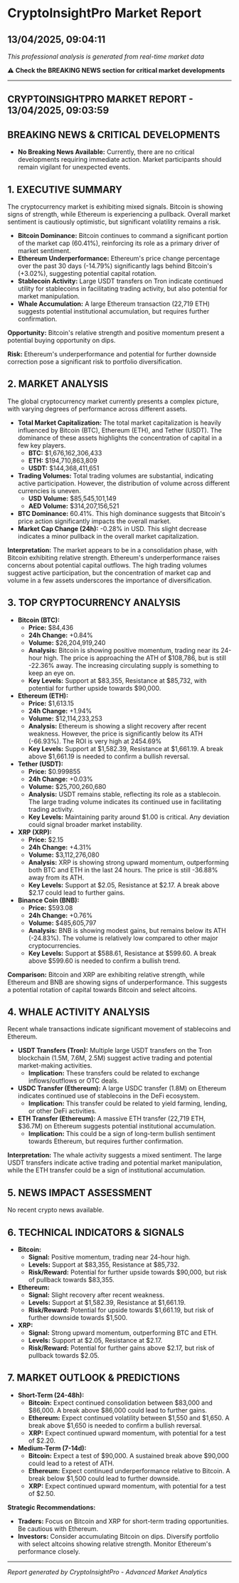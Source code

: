 # CryptoInsightPro Market Report
## 13/04/2025, 09:04:11

*This professional analysis is generated from real-time market data*

⚠️ **Check the BREAKING NEWS section for critical market developments**

---

## CRYPTOINSIGHTPRO MARKET REPORT - 13/04/2025, 09:03:59

## BREAKING NEWS & CRITICAL DEVELOPMENTS

*   **No Breaking News Available:** Currently, there are no critical developments requiring immediate action. Market participants should remain vigilant for unexpected events.

## 1. EXECUTIVE SUMMARY

The cryptocurrency market is exhibiting mixed signals. Bitcoin is showing signs of strength, while Ethereum is experiencing a pullback. Overall market sentiment is cautiously optimistic, but significant volatility remains a risk.

*   **Bitcoin Dominance:** Bitcoin continues to command a significant portion of the market cap (60.41%), reinforcing its role as a primary driver of market sentiment.
*   **Ethereum Underperformance:** Ethereum's price change percentage over the past 30 days (-14.79%) significantly lags behind Bitcoin's (+3.02%), suggesting potential capital rotation.
*   **Stablecoin Activity:** Large USDT transfers on Tron indicate continued utility for stablecoins in facilitating trading activity, but also potential for market manipulation.
*   **Whale Accumulation:** A large Ethereum transaction (22,719 ETH) suggests potential institutional accumulation, but requires further confirmation.

**Opportunity:** Bitcoin's relative strength and positive momentum present a potential buying opportunity on dips.

**Risk:** Ethereum's underperformance and potential for further downside correction pose a significant risk to portfolio diversification.

## 2. MARKET ANALYSIS

The global cryptocurrency market currently presents a complex picture, with varying degrees of performance across different assets.

*   **Total Market Capitalization:** The total market capitalization is heavily influenced by Bitcoin (BTC), Ethereum (ETH), and Tether (USDT). The dominance of these assets highlights the concentration of capital in a few key players.
    *   **BTC:** $1,676,162,306,433
    *   **ETH:** $194,710,863,809
    *   **USDT:** $144,368,411,651
*   **Trading Volumes:** Total trading volumes are substantial, indicating active participation. However, the distribution of volume across different currencies is uneven.
    *   **USD Volume:** $85,545,101,149
    *   **AED Volume:** $314,207,156,521
*   **BTC Dominance:** 60.41%. This high dominance suggests that Bitcoin's price action significantly impacts the overall market.
*   **Market Cap Change (24h):** -0.28% in USD. This slight decrease indicates a minor pullback in the overall market capitalization.

**Interpretation:** The market appears to be in a consolidation phase, with Bitcoin exhibiting relative strength. Ethereum's underperformance raises concerns about potential capital outflows. The high trading volumes suggest active participation, but the concentration of market cap and volume in a few assets underscores the importance of diversification.

## 3. TOP CRYPTOCURRENCY ANALYSIS

*   **Bitcoin (BTC):**
    *   **Price:** $84,436
    *   **24h Change:** +0.84%
    *   **Volume:** $26,204,919,240
    *   **Analysis:** Bitcoin is showing positive momentum, trading near its 24-hour high. The price is approaching the ATH of $108,786, but is still -22.36% away. The increasing circulating supply is something to keep an eye on.
    *   **Key Levels:** Support at $83,355, Resistance at $85,732, with potential for further upside towards $90,000.
*   **Ethereum (ETH):**
    *   **Price:** $1,613.15
    *   **24h Change:** +1.94%
    *   **Volume:** $12,114,233,253
    *   **Analysis:** Ethereum is showing a slight recovery after recent weakness. However, the price is significantly below its ATH (-66.93%). The ROI is very high at 2454.69%
    *   **Key Levels:** Support at $1,582.39, Resistance at $1,661.19. A break above $1,661.19 is needed to confirm a bullish reversal.
*   **Tether (USDT):**
    *   **Price:** $0.999855
    *   **24h Change:** +0.03%
    *   **Volume:** $25,700,260,680
    *   **Analysis:** USDT remains stable, reflecting its role as a stablecoin. The large trading volume indicates its continued use in facilitating trading activity.
    *   **Key Levels:** Maintaining parity around $1.00 is critical. Any deviation could signal broader market instability.
*   **XRP (XRP):**
    *   **Price:** $2.15
    *   **24h Change:** +4.31%
    *   **Volume:** $3,112,276,080
    *   **Analysis:** XRP is showing strong upward momentum, outperforming both BTC and ETH in the last 24 hours. The price is still -36.88% away from its ATH.
    *   **Key Levels:** Support at $2.05, Resistance at $2.17. A break above $2.17 could lead to further gains.
*   **Binance Coin (BNB):**
    *   **Price:** $593.08
    *   **24h Change:** +0.76%
    *   **Volume:** $485,605,797
    *   **Analysis:** BNB is showing modest gains, but remains below its ATH (-24.83%). The volume is relatively low compared to other major cryptocurrencies.
    *   **Key Levels:** Support at $588.61, Resistance at $599.60. A break above $599.60 is needed to confirm a bullish trend.

**Comparison:** Bitcoin and XRP are exhibiting relative strength, while Ethereum and BNB are showing signs of underperformance. This suggests a potential rotation of capital towards Bitcoin and select altcoins.

## 4. WHALE ACTIVITY ANALYSIS

Recent whale transactions indicate significant movement of stablecoins and Ethereum.

*   **USDT Transfers (Tron):** Multiple large USDT transfers on the Tron blockchain (1.5M, 7.6M, 2.5M) suggest active trading and potential market-making activities.
    *   **Implication:** These transfers could be related to exchange inflows/outflows or OTC deals.
*   **USDC Transfer (Ethereum):** A large USDC transfer (1.8M) on Ethereum indicates continued use of stablecoins in the DeFi ecosystem.
    *   **Implication:** This transfer could be related to yield farming, lending, or other DeFi activities.
*   **ETH Transfer (Ethereum):** A massive ETH transfer (22,719 ETH, $36.7M) on Ethereum suggests potential institutional accumulation.
    *   **Implication:** This could be a sign of long-term bullish sentiment towards Ethereum, but requires further confirmation.

**Interpretation:** The whale activity suggests a mixed sentiment. The large USDT transfers indicate active trading and potential market manipulation, while the ETH transfer could be a sign of institutional accumulation.

## 5. NEWS IMPACT ASSESSMENT

No recent crypto news available.

## 6. TECHNICAL INDICATORS & SIGNALS

*   **Bitcoin:**
    *   **Signal:** Positive momentum, trading near 24-hour high.
    *   **Levels:** Support at $83,355, Resistance at $85,732.
    *   **Risk/Reward:** Potential for further upside towards $90,000, but risk of pullback towards $83,355.
*   **Ethereum:**
    *   **Signal:** Slight recovery after recent weakness.
    *   **Levels:** Support at $1,582.39, Resistance at $1,661.19.
    *   **Risk/Reward:** Potential for upside towards $1,661.19, but risk of further downside towards $1,500.
*   **XRP:**
    *   **Signal:** Strong upward momentum, outperforming BTC and ETH.
    *   **Levels:** Support at $2.05, Resistance at $2.17.
    *   **Risk/Reward:** Potential for further gains above $2.17, but risk of pullback towards $2.05.

## 7. MARKET OUTLOOK & PREDICTIONS

*   **Short-Term (24-48h):**
    *   **Bitcoin:** Expect continued consolidation between $83,000 and $86,000. A break above $86,000 could lead to further gains.
    *   **Ethereum:** Expect continued volatility between $1,550 and $1,650. A break above $1,650 is needed to confirm a bullish reversal.
    *   **XRP:** Expect continued upward momentum, with potential for a test of $2.20.
*   **Medium-Term (7-14d):**
    *   **Bitcoin:** Expect a test of $90,000. A sustained break above $90,000 could lead to a retest of ATH.
    *   **Ethereum:** Expect continued underperformance relative to Bitcoin. A break below $1,500 could lead to further downside.
    *   **XRP:** Expect continued upward momentum, with potential for a test of $2.50.

**Strategic Recommendations:**

*   **Traders:** Focus on Bitcoin and XRP for short-term trading opportunities. Be cautious with Ethereum.
*   **Investors:** Consider accumulating Bitcoin on dips. Diversify portfolio with select altcoins showing relative strength. Monitor Ethereum's performance closely.


---

*Report generated by CryptoInsightPro - Advanced Market Analytics*